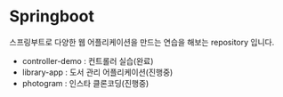 # Springboot

스프링부트로 다양한 웹 어플리케이션을 만드는 연습을 해보는 repository 입니다.

- controller-demo : 컨트롤러 실습(완료)
- library-app : 도서 관리 어플리케이션(진행중)
- photogram : 인스타 클론코딩(진행중) 
